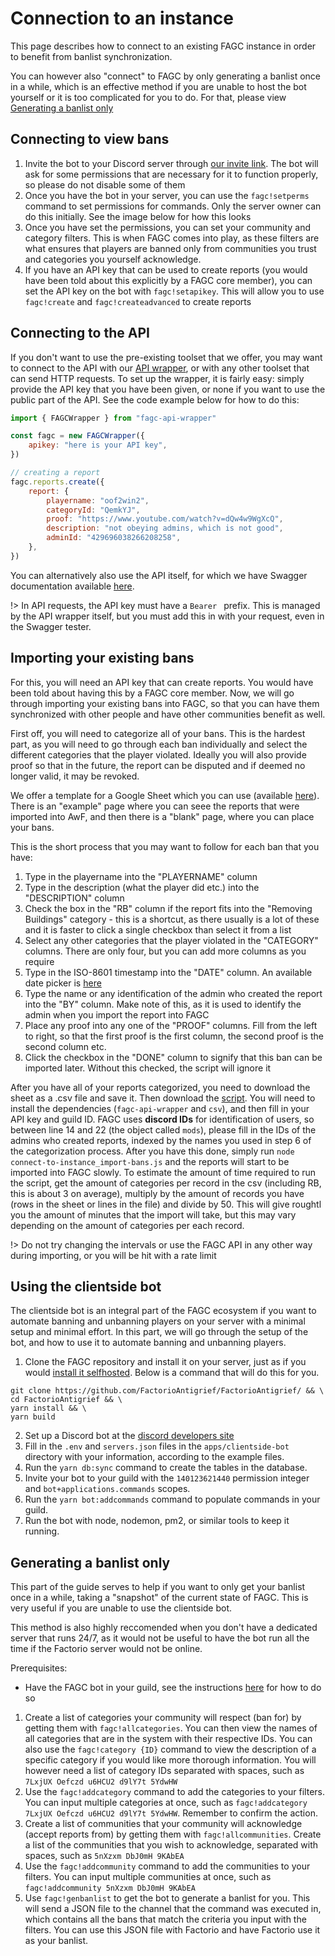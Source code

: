 # Connection to an instance

This page describes how to connect to an existing FAGC instance in order to benefit from banlist synchronization.

You can however also "connect" to FAGC by only generating a banlist once in a while, which is an
effective method if you are unable to host the bot yourself or it is too complicated for you to do.
For that, please view [Generating a banlist only](#Generating-a-banlist-only)

## Connecting to view bans

1. Invite the bot to your Discord server through [our invite link](https://factoriobans.club/api/discord/oauth/url). The bot will ask for some
   permissions that are necessary for it to function properly, so please do not disable some of them
2. Once you have the bot in your server, you can use the `fagc!setperms` command to set permissions for commands.
   Only the server owner can do this initially. See the image below for how this looks
3. Once you have set the permissions, you can set your community and category filters. This is when FAGC comes into play,
   as these filters are what ensures that players are banned only from communities you trust and categories you yourself acknowledge.
4. If you have an API key that can be used to create reports (you would have been told about this explicitly by a FAGC core member), you can set the API
   key on the bot with `fagc!setapikey`. This will allow you to use `fagc!create` and `fagc!createadvanced` to create reports

## Connecting to the API

If you don't want to use the pre-existing toolset that we offer, you may want to connect to the API with our [API wrapper](../../packages/wrapper/README.md),
or with any other toolset that can send HTTP requests. To set up the wrapper, it is fairly easy: simply provide the API key that you have been given, or none if you want to use the public part of the API. See the code example below for how to do this:

```js
import { FAGCWrapper } from "fagc-api-wrapper"

const fagc = new FAGCWrapper({
	apikey: "here is your API key",
})

// creating a report
fagc.reports.create({
	report: {
		playername: "oof2win2",
		categoryId: "QemkYJ",
		proof: "https://www.youtube.com/watch?v=dQw4w9WgXcQ",
		description: "not obeying admins, which is not good",
		adminId: "429696038266208258",
	},
})
```

You can alternatively also use the API itself, for which we have Swagger documentation available [here](https://factoriobans.club/api/documentation).

!> In API requests, the API key must have a `Bearer ` prefix. This is managed by the API wrapper itself, but you must add this in with your
request, even in the Swagger tester.

## Importing your existing bans

For this, you will need an API key that can create reports. You would have been told about having this by a FAGC core member. Now, we will go through
importing your existing bans into FAGC, so that you can have them synchronized with other people and have other communities benefit as well.

First off, you will need to categorize all of your bans. This is the hardest part, as you will need to go through each ban individually and select
the different categories that the player violated. Ideally you will also provide proof so that in the future, the report can be disputed and if deemed
no longer valid, it may be revoked.

We offer a template for a Google Sheet which you can use (available [here](https://docs.google.com/spreadsheets/d/1k9TRGhaj2YutVAvBEGoR4RMWOh84VTOMMtx7Qk1EPKU/edit?usp=sharing)).
There is an "example" page where you can seee the reports that were imported into AwF, and then there is a "blank" page, where you can place your bans.

This is the short process that you may want to follow for each ban that you have:

1. Type in the playername into the "PLAYERNAME" column
2. Type in the description (what the player did etc.) into the "DESCRIPTION" column
3. Check the box in the "RB" column if the report fits into the "Removing Buildings" category - this is a shortcut, as there usually is a lot of these
   and it is faster to click a single checkbox than select it from a list
4. Select any other categories that the player violated in the "CATEGORY" columns. There are only four, but you can add more columns as you require
5. Type in the ISO-8601 timestamp into the "DATE" column. An available date picker is [here](https://www.timestamp-converter.com/)
6. Type the name or any identification of the admin who created the report into the "BY" column. Make note of this,
   as it is used to identify the admin when you import the report into FAGC
7. Place any proof into any one of the "PROOF" columns. Fill from the left to right, so that the first proof is the first column,
   the second proof is the second column etc.
8. Click the checkbox in the "DONE" column to signify that this ban can be imported later. Without this checked, the script will ignore it

After you have all of your reports categorized, you need to download the sheet as a .csv file and save it. Then download the [script](data/connect-to-instance_import-bans.js).
You will need to install the dependencies (`fagc-api-wrapper` and `csv`), and then fill in your API key and guild ID.
FAGC uses **discord IDs** for identification of users, so between line 14 and 22 (the object called `mods`), please fill in the IDs of the admins
who created reports, indexed by the names you used in step 6 of the categorization process.
After you have this done, simply run `node connect-to-instance_import-bans.js` and the reports will start to be imported into FAGC slowly.
To estimate the amount of time required to run the script, get the amount of categories per record in the csv (including RB, this is about 3 on average),
multiply by the amount of records you have (rows in the sheet or lines in the file) and divide by 50. This will give roughtl you the amount of
minutes that the import will take, but this may vary depending on the amount of categories per each record.

!> Do not try changing the intervals or use the FAGC API in any other way during importing, or you will be hit with a rate limit

## Using the clientside bot

The clientside bot is an integral part of the FAGC ecosystem if you want to automate banning and unbanning players on your server with a minimal setup
and minimal effort. In this part, we will go through the setup of the bot, and how to use it to automate banning and unbanning players.

1. Clone the FAGC repository and install it on your server, just as if you would [install it selfhosted](installation-selfhosted.md).
   Below is a command that will do this for you.

```
git clone https://github.com/FactorioAntigrief/FactorioAntigrief/ && \
cd FactorioAntigrief && \
yarn install && \
yarn build
```

2. Set up a Discord bot at the [discord developers site](https://discord.com/developers)
3. Fill in the `.env` and `servers.json` files in the `apps/clientside-bot` directory with your information, according to the example files.
4. Run the `yarn db:sync` command to create the tables in the database.
5. Invite your bot to your guild with the `140123621440` permission integer and `bot+applications.commands` scopes.
6. Run the `yarn bot:addcommands` command to populate commands in your guild.
7. Run the bot with node, nodemon, pm2, or similar tools to keep it running.


## Generating a banlist only

This part of the guide serves to help if you want to only get your banlist once in a while, taking a
"snapshot" of the current state of FAGC. This is very useful if you are unable to use the clientside bot.

This method is also highly reccomended when you don't have a dedicated server that runs 24/7, as it
would not be useful to have the bot run all the time if the Factorio server would not be online.


Prerequisites:
-	Have the FAGC bot in your guild, see the instructions [here](#Connecting-to-view-bans) for how to do so

1. Create a list of categories your community will respect (ban for) by getting them with
`fagc!allcategories`. You can then view the names of all categories that are in the system with
their respective IDs. You can also use the `fagc!category {ID}` command to view the description
of a specific category if you would like more thorough information. You will however need a list of category IDs separated with spaces, such as `7LxjUX Oefczd u6HCU2 d9lY7t 5YdwHW`
2. Use the `fagc!addcategory` command to add the categories to your filters. You can input multiple
categories at once, such as `fagc!addcategory 7LxjUX Oefczd u6HCU2 d9lY7t 5YdwHW`. Remember to
confirm the action.
3. Create a list of communities that your community will acknowledge (accept reports from) by
getting them with `fagc!allcommunities`. Create a list of the communities that you wish to
acknowledge, separated with spaces, such as `5nXzxm DbJ0mH 9KAbEA`
4. Use the `fagc!addcommunity` command to add the communities to your filters. You can input multiple
communities at once, such as `fagc!addcommunity 5nXzxm DbJ0mH 9KAbEA`
5. Use `fagc!genbanlist` to get the bot to generate a banlist for you. This will send a JSON file
to the channel that the command was executed in, which contains all the bans that match the criteria
you input with the filters. You can use this JSON file with Factorio and have Factorio use it as
your banlist.
